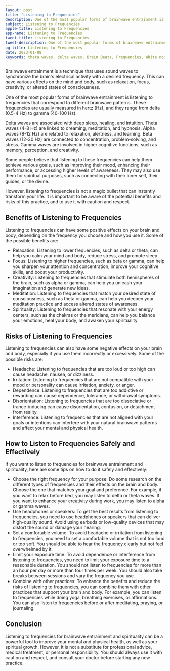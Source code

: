 ```yaml
---
layout: post
title: "Listening to Frequencies"
description: One of the most popular forms of brainwave entrainment is listening to frequencies that correspond to different brainwave patterns. These frequencies are usually measured in hertz (Hz), and they range from delta (0.5-4 Hz) to gamma (40-100 Hz).
subject: Listening to Frequencies
apple-title: Listening to Frequencies
app-name: Listening to Frequencies
tweet-title: Listening to Frequencies
tweet-description: One of the most popular forms of brainwave entrainment is listening to frequencies that correspond to different brainwave patterns. These frequencies are usually measured in hertz (Hz), and they range from delta (0.5-4 Hz) to gamma (40-100 Hz).
og-title: Listening to Frequencies
date: 2023-01-08
keywords: theta waves, delta waves, Brain Beats, Frequencies, White noise, Brain wave entrainment, sound therapy, binaural beats youtube
---
```



Brainwave entrainment is a technique that uses sound waves to synchronize the brain's electrical activity with a desired frequency. This can have various effects on the mind and body, such as relaxation, focus, creativity, or altered states of consciousness.

One of the most popular forms of brainwave entrainment is listening to frequencies that correspond to different brainwave patterns. These frequencies are usually measured in hertz (Hz), and they range from delta (0.5-4 Hz) to gamma (40-100 Hz).

Delta waves are associated with deep sleep, healing, and intuition. Theta waves (4-8 Hz) are linked to dreaming, meditation, and hypnosis. Alpha waves (8-12 Hz) are related to relaxation, alertness, and learning. Beta waves (12-30 Hz) are connected to concentration, problem-solving, and stress. Gamma waves are involved in higher cognitive functions, such as memory, perception, and creativity.

Some people believe that listening to these frequencies can help them achieve various goals, such as improving their mood, enhancing their performance, or accessing higher levels of awareness. They may also use them for spiritual purposes, such as connecting with their inner self, their guides, or the divine.

However, listening to frequencies is not a magic bullet that can instantly transform your life. It is important to be aware of the potential benefits and risks of this practice, and to use it with caution and respect.

## Benefits of Listening to Frequencies

Listening to frequencies can have some positive effects on your brain and body, depending on the frequency you choose and how you use it. Some of the possible benefits are:

- Relaxation: Listening to lower frequencies, such as delta or theta, can help you calm your mind and body, reduce stress, and promote sleep.
- Focus: Listening to higher frequencies, such as beta or gamma, can help you sharpen your attention and concentration, improve your cognitive skills, and boost your productivity.
- Creativity: Listening to frequencies that stimulate both hemispheres of the brain, such as alpha or gamma, can help you unleash your imagination and generate new ideas.
- Meditation: Listening to frequencies that match your desired state of consciousness, such as theta or gamma, can help you deepen your meditation practice and access altered states of awareness.
- Spirituality: Listening to frequencies that resonate with your energy centers, such as the chakras or the meridians, can help you balance your emotions, heal your body, and awaken your spirituality.

## Risks of Listening to Frequencies

Listening to frequencies can also have some negative effects on your brain and body, especially if you use them incorrectly or excessively. Some of the possible risks are:

- Headache: Listening to frequencies that are too loud or too high can cause headache, nausea, or dizziness.
- Irritation: Listening to frequencies that are not compatible with your mood or personality can cause irritation, anxiety, or anger.
- Dependence: Listening to frequencies that are too addictive or rewarding can cause dependence, tolerance, or withdrawal symptoms.
- Disorientation: Listening to frequencies that are too dissociative or trance-inducing can cause disorientation, confusion, or detachment from reality.
- Interference: Listening to frequencies that are not aligned with your goals or intentions can interfere with your natural brainwave patterns and affect your mental and physical health.

## How to Listen to Frequencies Safely and Effectively

If you want to listen to frequencies for brainwave entrainment and spirituality, here are some tips on how to do it safely and effectively:

- Choose the right frequency for your purpose: Do some research on the different types of frequencies and their effects on the brain and body. Choose the one that matches your goal and preference. For example, if you want to relax before bed, you may listen to delta or theta waves. If you want to enhance your creativity during work, you may listen to alpha or gamma waves.
- Use headphones or speakers: To get the best results from listening to frequencies, you need to use headphones or speakers that can deliver high-quality sound. Avoid using earbuds or low-quality devices that may distort the sound or damage your hearing.
- Set a comfortable volume: To avoid headache or irritation from listening to frequencies, you need to set a comfortable volume that is not too loud or too soft. You should be able to hear the frequency clearly but not feel overwhelmed by it.
- Limit your exposure time: To avoid dependence or interference from listening to frequencies, you need to limit your exposure time to a reasonable duration. You should not listen to frequencies for more than an hour per day or more than four times per week. You should also take breaks between sessions and vary the frequency you use.
- Combine with other practices: To enhance the benefits and reduce the risks of listening to frequencies, you can combine them with other practices that support your brain and body. For example, you can listen to frequencies while doing yoga, breathing exercises, or affirmations. You can also listen to frequencies before or after meditating, praying, or journaling.

## Conclusion

Listening to frequencies for brainwave entrainment and spirituality can be a powerful tool to improve your mental and physical health, as well as your spiritual growth. However, it is not a substitute for professional advice, medical treatment, or personal responsibility. You should always use it with caution and respect, and consult your doctor before starting any new practice.